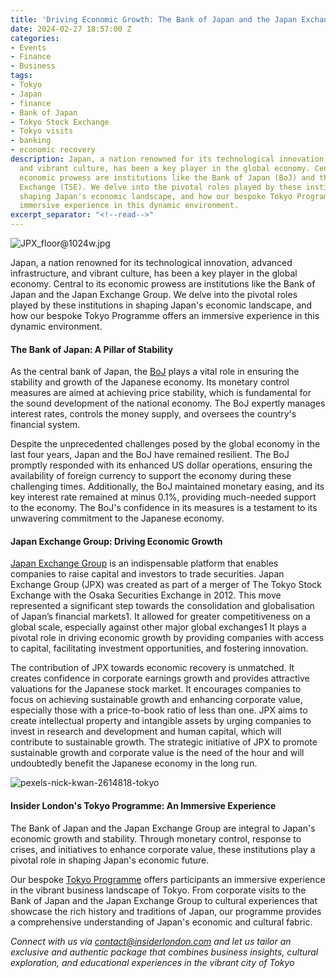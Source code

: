 ```yaml
---
title: 'Driving Economic Growth: The Bank of Japan and the Japan Exchange Group'
date: 2024-02-27 18:57:00 Z
categories:
- Events
- Finance
- Business
tags:
- Tokyo
- Japan
- finance
- Bank of Japan
- Tokyo Stock Exchange
- Tokyo visits
- banking
- economic recovery
description: Japan, a nation renowned for its technological innovation, advanced infrastructure,
  and vibrant culture, has been a key player in the global economy. Central to its
  economic prowess are institutions like the Bank of Japan (BoJ) and the Tokyo Stock
  Exchange (TSE). We delve into the pivotal roles played by these institutions in
  shaping Japan's economic landscape, and how our bespoke Tokyo Programme offers an
  immersive experience in this dynamic environment.
excerpt_separator: "<!--read-->"
---
```


![JPX_floor@1024w.jpg](/uploads/JPX_floor@1024w.jpg)

Japan, a nation renowned for its technological innovation, advanced infrastructure, and vibrant culture, has been a key player in the global economy. Central to its economic prowess are institutions like the Bank of Japan and the Japan Exchange Group. We delve into the pivotal roles played by these institutions in shaping Japan's economic landscape, and how our bespoke Tokyo Programme offers an immersive experience in this dynamic environment.

<!--read-->

#### The Bank of Japan: A Pillar of Stability

As the central bank of Japan, the [BoJ](https://www.boj.or.jp/en/) plays a vital role in ensuring the stability and growth of the Japanese economy. Its monetary control measures are aimed at achieving price stability, which is fundamental for the sound development of the national economy. The BoJ expertly manages interest rates, controls the money supply, and oversees the country's financial system.

Despite the unprecedented challenges posed by the global economy in the last four years, Japan and the BoJ have remained resilient. The BoJ promptly responded with its enhanced US dollar operations, ensuring the availability of foreign currency to support the economy during these challenging times. Additionally, the BoJ maintained monetary easing, and its key interest rate remained at minus 0.1%, providing much-needed support to the economy. The BoJ's confidence in its measures is a testament to its unwavering commitment to the Japanese economy.

#### Japan Exchange Group: Driving Economic Growth

[Japan Exchange Group](https://www.jpx.co.jp/english/) is an indispensable platform that enables companies to raise capital and investors to trade securities. Japan Exchange Group (JPX) was created as part of a merger of The Tokyo Stock Exchange with the Osaka Securities Exchange in 2012. This move represented a significant step towards the consolidation and globalisation of Japan’s financial markets1. It allowed for greater competitiveness on a global scale, especially against other major global exchanges1 It plays a pivotal role in driving economic growth by providing companies with access to capital, facilitating investment opportunities, and fostering innovation. 

The contribution of JPX towards economic recovery is unmatched. It creates confidence in corporate earnings growth and provides attractive valuations for the Japanese stock market. It encourages companies to focus on achieving sustainable growth and enhancing corporate value, especially those with a price-to-book ratio of less than one. JPX aims to create intellectual property and intangible assets by urging companies to invest in research and development and human capital, which will contribute to sustainable growth. The strategic initiative of JPX to promote sustainable growth and corporate value is the need of the hour and will undoubtedly benefit the Japanese economy in the long run.

![pexels-nick-kwan-2614818-tokyo](/uploads/pexels-nick-kwan-2614818.jpg)

#### Insider London's Tokyo Programme: An Immersive Experience

The Bank of Japan and the Japan Exchange Group are integral to Japan's economic growth and stability. Through monetary control, response to crises, and initiatives to enhance corporate value, these institutions play a pivotal role in shaping Japan's economic future. 

Our bespoke [Tokyo Programme](https://www.insiderlondon.com/asia/tokyo/) offers participants an immersive experience in the vibrant business landscape of Tokyo. From corporate visits to the Bank of Japan and the Japan Exchange Group to cultural experiences that showcase the rich history and traditions of Japan, our programme provides a comprehensive understanding of Japan's economic and cultural fabric. 

*Connect with us via [contact@insiderlondon.com](mailto:contact@insiderlondon.com) and let us tailor an exclusive and authentic package that combines business insights, cultural exploration, and educational experiences in the vibrant city of Tokyo*